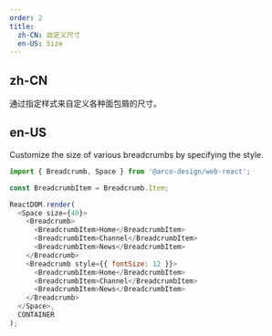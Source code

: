 ```yaml
---
order: 2
title: 
  zh-CN: 自定义尺寸
  en-US: Size
---
```


## zh-CN

通过指定样式来自定义各种面包屑的尺寸。

## en-US

Customize the size of various breadcrumbs by specifying the style.

```js
import { Breadcrumb, Space } from '@arco-design/web-react';

const BreadcrumbItem = Breadcrumb.Item;

ReactDOM.render(
  <Space size={40}>
    <Breadcrumb>
      <BreadcrumbItem>Home</BreadcrumbItem>
      <BreadcrumbItem>Channel</BreadcrumbItem>
      <BreadcrumbItem>News</BreadcrumbItem>
    </Breadcrumb>
    <Breadcrumb style={{ fontSize: 12 }}>
      <BreadcrumbItem>Home</BreadcrumbItem>
      <BreadcrumbItem>Channel</BreadcrumbItem>
      <BreadcrumbItem>News</BreadcrumbItem>
    </Breadcrumb>
  </Space>,
  CONTAINER
);
```
